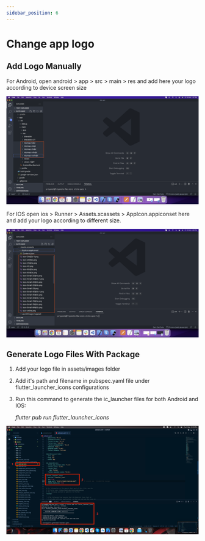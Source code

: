 ```yaml
---
sidebar_position: 6
---
```


# Change app logo

## Add Logo Manually

For Android, open android > app > src > main > res and add here your logo according to device screen size 

![Android App Icon](../static/images/app/androidAppIcon.png)

For IOS open ios > Runner > Assets.xcassets > AppIcon.appiconset here and add your logo according to different size.

![iOS App Icon](../static/images/app/iosAppIcon.png)

## Generate Logo Files With Package

1. Add your logo file in assets/images folder

2. Add it's path and filename in pubspec.yaml file under flutter_launcher_icons configurations

3. Run this command to generate the ic_launcher files for both Android and IOS:

   *flutter pub run flutter_launcher_icons*

![Generate App Logo](../static/images/app/generateAppLogo.png) 